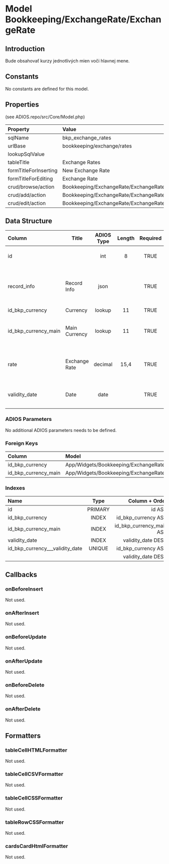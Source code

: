 # Model Bookkeeping/ExchangeRate/ExchangeRate

## Introduction

Bude obsahovať kurzy jednotlivých mien voči hlavnej mene.

## Constants

No constants are defined for this model.

## Properties

(see ADIOS.repo/src/Core/Model.php)

| Property              | Value                                      |
| :-------------------- | :----------------------------------------- |
| sqlName               | bkp_exchange_rates                         |
| urlBase               | bookkeeping/exchange/rates                 |
| lookupSqlValue        |                                            |
| tableTitle            | Exchange Rates                             |
| formTitleForInserting | New Exchange Rate                          |
| formTitleForEditing   | Exchange Rate                              |
| crud/browse/action    | Bookkeeping/ExchangeRate/ExchangeRates     |
| crud/add/action       | Bookkeeping/ExchangeRate/ExchangeRate/Add  |
| crud/edit/action      | Bookkeeping/ExchangeRate/ExchangeRate/Edit |

## Data Structure

| Column               | Title         | ADIOS Type | Length | Required | Notes                                       |
| :------------------- | ------------- | :--------: | :----: | :------: | :------------------------------------------ |
| id                   |               |    int     |   8    |   TRUE   | Jedinečné ID záznamu                        |
| record_info          | Record Info   |    json    |        |   TRUE   | Info about INSERT and UPDATE time & author  |
| id_bkp_currency      | Currency      |   lookup   |   11   |   TRUE   | ID meny                                     |
| id_bkp_currency_main | Main Currency |   lookup   |   11   |   TRUE   | ID hlavnej meny, voči ktorej je kurz vedený |
| rate                 | Exchange Rate |  decimal   |  15,4  |   TRUE   | Prevodný kurz meny voči hlavnej mene        |
| validity_date        | Date          |    date    |        |   TRUE   | Dátum, ku ktorému je kurz platný            |

### ADIOS Parameters

No additional ADIOS parameters needs to be defined.

### Foreign Keys

| Column               | Model                                                | Relation | OnUpdate | OnDelete |
| :------------------- | :--------------------------------------------------- | :------: | -------- | -------- |
| id_bkp_currency      | App/Widgets/Bookkeeping/ExchangeRate/Models/Currency |   1:N    | Cascade  | Restrict |
| id_bkp_currency_main | App/Widgets/Bookkeeping/ExchangeRate/Models/Currency |   1:N    | Cascade  | Restrict |

### Indexes

| Name                            |  Type   |           Column + Order |
| :------------------------------ | :-----: | -----------------------: |
| id                              | PRIMARY |                   id ASC |
| id_bkp_currency                 |  INDEX  |      id_bkp_currency ASC |
| id_bkp_currency_main            |  INDEX  | id_bkp_currency_main ASC |
| validity_date                   |  INDEX  |       validity_date DESC |
| id_bkp_currency___validity_date | UNIQUE  |      id_bkp_currency ASC |
|                                 |         |       validity_date DESC |

## Callbacks

### onBeforeInsert

Not used.

### onAfterInsert

Not used.

### onBeforeUpdate

Not used.

### onAfterUpdate

Not used.

### onBeforeDelete

Not used.

### onAfterDelete

Not used.

## Formatters

### tableCellHTMLFormatter

Not used.

### tableCellCSVFormatter

Not used.

### tableCellCSSFormatter

Not used.

### tableRowCSSFormatter

Not used.

### cardsCardHtmlFormatter

Not used.
